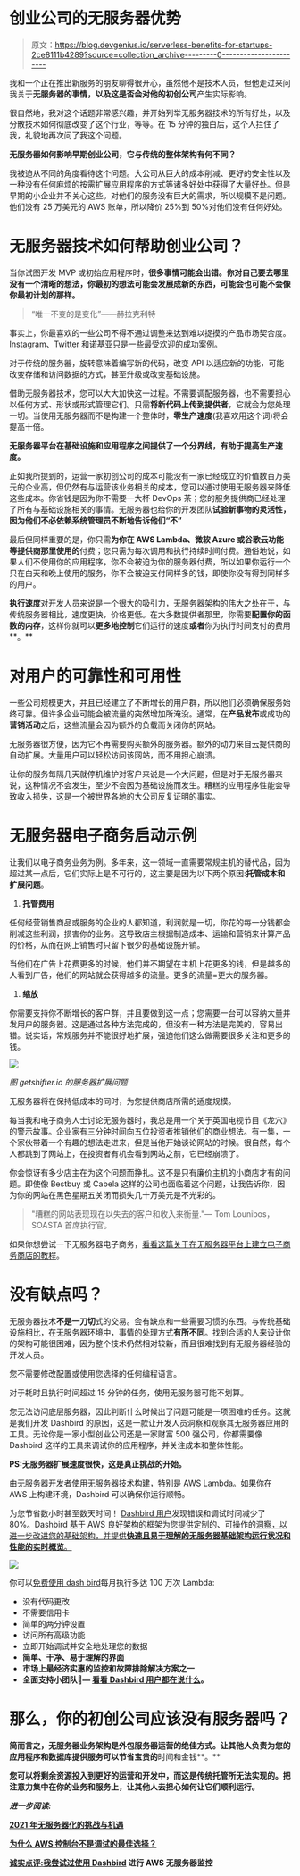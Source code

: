 # 创业公司的无服务器优势

> 原文：<https://blog.devgenius.io/serverless-benefits-for-startups-2ce8111b4289?source=collection_archive---------0----------------------->

我和一个正在推出新服务的朋友聊得很开心，虽然他不是技术人员，但他走过来问我关于**无服务器的事情，以及这是否会对他的初创公司**产生实际影响。

很自然地，我对这个话题非常感兴趣，并开始列举无服务器技术的所有好处，以及分散技术如何彻底改变了这个行业，等等。在 15 分钟的独白后，这个人拦住了我，礼貌地再次问了我这个问题。

**无服务器如何影响早期创业公司，它与传统的整体架构有何不同？**

我被迫从不同的角度看待这个问题。大公司从巨大的成本削减、更好的安全性以及一种没有任何麻烦的按需扩展应用程序的方式等诸多好处中获得了大量好处。但是早期的小企业并不关心这些。对他们的服务没有巨大的需求，所以规模不是问题。他们没有 25 万美元的 AWS 账单，所以降价 25%到 50%对他们没有任何好处。

# 无服务器技术如何帮助创业公司？

当你试图开发 MVP 或初始应用程序时，**很多事情可能会出错。你对自己要去哪里没有一个清晰的想法，你最初的想法可能会发展成新的东西，可能会也可能不会像你最初计划的那样。**

> “唯一不变的是变化”——赫拉克利特

事实上，你最喜欢的一些公司不得不通过调整来达到难以捉摸的产品市场契合度。Instagram、Twitter 和诺基亚只是一些最受欢迎的成功案例。

对于传统的服务器，旋转意味着编写新的代码，改变 API 以适应新的功能，可能改变存储和访问数据的方式，甚至升级或改变基础设施。

借助无服务器技术，您可以大大加快这一过程。不需要调配服务器，也不需要担心以任何方式、形状或形式管理它们。只需**将新代码上传到提供者**，它就会为您处理一切。当使用无服务器而不是构建一个整体时，**零生产速度**(我喜欢用这个词)将会提高十倍。

**无服务器平台在基础设施和应用程序之间提供了一个分界线，有助于提高生产速度。**

正如我所提到的，运营一家初创公司的成本可能没有一家已经成立的价值数百万美元的企业高，但仍然有与运营该业务相关的成本，您可以通过使用无服务器来降低这些成本。你省钱是因为你不需要一大杯 DevOps 茶；您的服务提供商已经处理了所有与基础设施相关的事情。无服务器也给你的开发团队**试验新事物的灵活性，因为他们不必依赖系统管理员不断地告诉他们“不”**

最后但同样重要的是，你只需**为你在 AWS Lambda、微软 Azure 或谷歌云功能等提供商那里使用的**付费；您只需为每次调用和执行持续时间付费。通俗地说，如果人们不使用你的应用程序，你不会被迫为你的服务器付费，所以如果你运行一个只在白天和晚上使用的服务，你不会被迫支付同样多的钱，即使你没有得到同样多的用户。

**执行速度**对开发人员来说是一个很大的吸引力，无服务器架构的伟大之处在于，与传统服务器相比，速度更快，价格更低。在大多数提供者那里，你需要**配置你的函数的内存**，这样你就可以**更多地控制**它们运行的速度**或者**你为执行时间支付的费用**。**

# 对用户的可靠性和可用性

一些公司规模更大，并且已经建立了不断增长的用户群，所以他们必须确保服务始终可靠。但许多企业可能会被流量的突然增加所淹没。通常，在**产品发布**或成功的**营销活动**之后，这些流量会因为额外的负载而关闭你的网站。

无服务器很方便，因为它不再需要购买额外的服务器。额外的动力来自云提供商的自动扩展。大量用户可以轻松访问该网站，而不用担心崩溃。

让你的服务每隔几天就停机维护对客户来说是一个大问题，但是对于无服务器来说，这种情况不会发生，至少不会因为基础设施而发生。糟糕的应用程序性能会导致收入损失，这是一个被世界各地的大公司反复证明的事实。

# 无服务器电子商务启动示例

让我们以电子商务业务为例。多年来，这一领域一直需要常规主机的替代品，因为超过某一点后，它们实际上是不可行的，这主要是因为以下两个原因:**托管成本和扩展问题**。

1.  **托管费用**

任何经营销售商品或服务的企业的人都知道，利润就是一切，你花的每一分钱都会削减这些利润，损害你的业务。这导致店主根据制造成本、运输和营销来计算产品的价格，从而在网上销售时只留下很少的基础设施开销。

当他们在广告上花费更多的时候，他们并不期望在主机上花更多的钱，但是越多的人看到广告，他们的网站就会获得越多的流量。更多的流量=更大的服务器。

1.  **缩放**

你需要支持你不断增长的客户群，并且要做到这一点；您需要一台可以容纳大量并发用户的服务器。这是通过各种方法完成的，但没有一种方法是完美的，容易出错。说实话，常规服务并不能很好地扩展，强迫他们这么做需要很多关注和更多的钱。

![](img/201ceab06df1c1532bd229fbc7f53259.png)

*图 getshifter.io 的服务器扩展问题*

无服务器将在保持低成本的同时，为您提供商店所需的适度规模。

每当我和电子商务人士讨论无服务器时，我总是用一个关于英国电视节目《龙穴》的警示故事。企业家有三分钟时间向五位投资者推销他们的商业想法。有一集，一个家伙带着一个有趣的想法走进来，但是当他开始谈论网站的时候。很自然，每个人都跳到了网站上，在投资者有机会看到网站之前，它已经崩溃了。

你会惊讶有多少店主在为这个问题而挣扎。这不是只有廉价主机的小商店才有的问题。即使像 Bestbuy 或 Cabela 这样的公司也面临着这个问题，让我告诉你，因为你的网站在黑色星期五关闭而损失几十万美元是不光彩的。

> "糟糕的网站表现现在以失去的客户和收入来衡量."— Tom Lounibos，SOASTA 首席执行官。

如果你想尝试一下无服务器电子商务，[看看这篇关于在无服务器平台上建立电子商务商店的教程](https://yos.io/2017/06/22/serverless-stripe/)。

# 没有缺点吗？

无服务器技术**不是一刀切**式的交易。会有缺点和一些需要习惯的东西。与传统基础设施相比，在无服务器环境中，事情的处理方式**有所不同**。找到合适的人来设计你的架构可能很困难，因为整个技术仍然相对较新，而且很难找到有无服务器经验的开发人员。

您不需要修改配置或使用您选择的任何编程语言。

对于耗时且执行时间超过 15 分钟的任务，使用无服务器可能不划算。

您无法访问底层服务器，因此判断什么时候出了问题可能是一项困难的任务。这就是我们开发 Dashbird 的原因，这是一款让开发人员洞察和观察其无服务器应用的工具。无论你是一家小型创业公司还是一家财富 500 强公司，你都需要像 Dashbird 这样的工具来调试你的应用程序，并关注成本和整体性能。

**PS:无服务器扩展速度很快，这是真正挑战的开始。**

由无服务器开发者使用无服务器技术构建，特别是 AWS Lambda。如果你在 AWS 上构建环境，Dashbird 可以确保你运行顺畅。

为您节省数小时甚至数天时间！ [Dashbird 用户](https://dashbird.io/customers/blow/)发现错误和调试时间减少了 80%。Dashbird 基于 AWS 良好架构的框架为您提供定制的、可操作的[洞察，以进一步改进您的基础架构，并提供**快速且易于理解的无服务器基础架构运行状况和性能的实时概览**。](https://dashbird.io/blog/building-complex-well-architected-serverless-architectures/)

![](img/4f361be8bd24159d432ee146152931c8.png)

你可以[免费使用 dash bird](https://dashbird.io/pricing/)每月执行多达 100 万次 Lambda:

*   没有代码更改
*   不需要信用卡
*   简单的两分钟设置
*   访问所有高级功能
*   立即开始调试并安全地处理您的数据
*   **简单、干净、易于理解的界面**
*   **市场上最经济实惠的监控和故障排除解决方案之一**
*   **全面支持小团队🙂— [看看 Dashbird 用户都在说什么](https://dashbird.io/customers/)。**

# **那么，你的初创公司应该没有服务器吗？**

**简而言之，无服务器业务架构是外包服务器运营的绝佳方式。让其他人负责为您的应用程序和数据库提供服务可以节省宝贵的**时间和金钱**。**

**您可以将剩余资源投入到更好的运营和开发中，而这是传统托管所无法实现的。把注意力集中在你的业务和服务上，让其他人去担心如何让它们顺利运行。**

***进一步阅读:***

**[2021 年无服务器化的挑战与机遇](https://dashbird.io/blog/challenges-opportunities-going-serverless/)**

**[为什么 AWS 控制台不是调试的最佳选择？](https://dashbird.io/blog/aws-console-serverless-debugging/)**

**[诚实点评:我尝试过使用 Dashbird](https://dashbird.io/blog/review-dashbird-aws-serverless-monitoring/) 进行 AWS 无服务器监控**